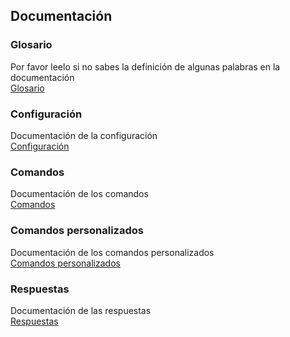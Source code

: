 ## Documentación

### Glosario
Por favor leelo si no sabes la definición de algunas palabras en la documentación  
[Glosario](glossary.md "glossary.md")  

### Configuración
Documentación de la configuración  
[Configuración](config.md "config.md")  

### Comandos
Documentación de los comandos  
[Comandos](commands.md "commands.md")  

### Comandos personalizados
Documentación de los comandos personalizados  
[Comandos personalizados](custom_commands.md "custom_commands.md")  

### Respuestas
Documentación de las respuestas  
[Respuestas](replies.md "replies.md")  
